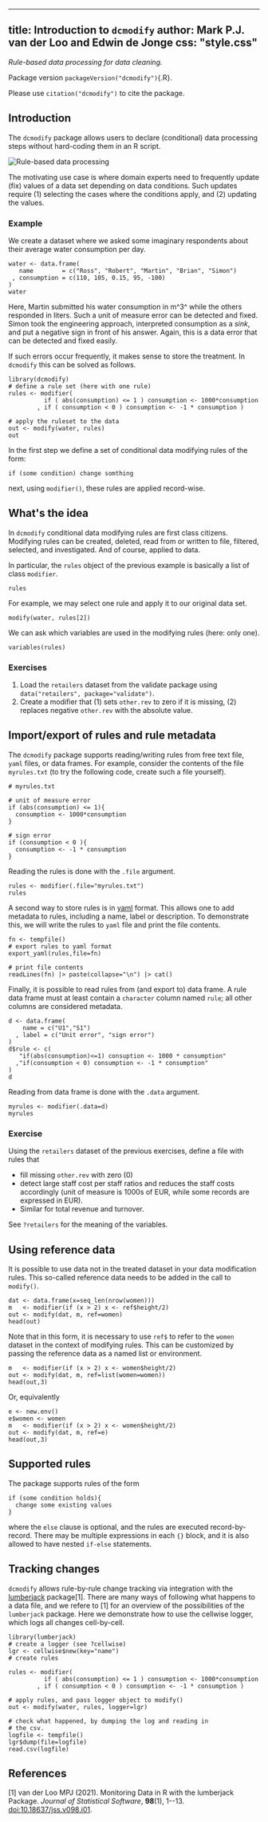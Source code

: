 <!--
%\VignetteEngine{simplermarkdown::mdweave_to_html}
%\VignetteIndexEntry{Introduction to dcmodify}
-->

---
title: Introduction to `dcmodify`
author: Mark P.J. van der Loo and Edwin de Jonge
css: "style.css"
---

_Rule-based data processing for data cleaning._

Package version `packageVersion("dcmodify")`{.R}.

Please use `citation("dcmodify")` to cite the package.

## Introduction

The `dcmodify` package allows users to declare (conditional) data
processing steps without hard-coding them in an R script.

![_Rule-based data processing_](modify.png "Rule-based data processing")

The motivating use case is where domain experts need to frequently update (fix)
values of a data set depending on data conditions. Such updates require (1)
selecting the cases where the conditions apply, and (2) updating the values.


### Example

We create a dataset where we asked some imaginary respondents about their
average water consumption per day.

```{.R}
water <- data.frame(
   name        = c("Ross", "Robert", "Martin", "Brian", "Simon")
 , consumption = c(110, 105, 0.15, 95, -100) 
)
water
```

Here, Martin submitted his water consumption in m^3^ while the others
responded in liters. Such a unit of measure error can be
detected  and fixed. Simon took the engineering approach, interpreted
consumption as a _sink_, and put a negative sign in front of his
answer. Again, this is a data error that can be detected and fixed
easily.

If such errors occur frequently, it makes sense to store the treatment.  In
`dcmodify` this can be solved as follows.

```{.R}
library(dcmodify)
# define a rule set (here with one rule)
rules <- modifier(
          if ( abs(consumption) <= 1 ) consumption <- 1000*consumption  
        , if ( consumption < 0 ) consumption <- -1 * consumption )  

# apply the ruleset to the data
out <- modify(water, rules)
out
```
In the first step we define a set of conditional data modifying
rules of the form:
```
if (some condition) change somthing
```
next, using `modifier()`, these rules are applied record-wise.

## What's the idea 

In `dcmodify` conditional data modifying rules are first class citizens.
Modifying rules can be created, deleted, read from or written to file,
filtered, selected, and investigated. And of course, applied to data.

In particular, the `rules` object of the previous example is basically a list
of class `modifier`.
```{.R}
rules
```

For example, we may select one rule and apply it to our original data
set.
```{.R}
modify(water, rules[2])
```

We can ask which variables are used in the modifying rules (here: only one).
```{.R}
variables(rules)
```

### Exercises

1. Load the `retailers` dataset from the validate package
   using `data("retailers", package="validate")`.
2. Create a modifier that (1) sets `other.rev` to zero
   if it is missing, (2) replaces negative `other.rev` with
   the absolute value.


## Import/export of rules and rule metadata

The `dcmodify` package supports reading/writing rules from free text file,
`yaml` files, or data frames. For example, consider the contents of the file
`myrules.txt` (to try the following code, create such a file yourself).

```
# myrules.txt

# unit of measure error
if (abs(consumption) <= 1){
  consumption <- 1000*consumption
}

# sign error
if (consumption < 0 ){
  consumption <- -1 * consumption
}
```
Reading the rules is done with the `.file` argument.

```{.R}
rules <- modifier(.file="myrules.txt")
rules
```

A second way to store rules is in [yaml](https://yaml.org/) format. This allows
one to add metadata to rules, including a name, label or description. To demonstrate
this, we will write the rules to `yaml` file and print the file contents.
```{.R}
fn <- tempfile()
# export rules to yaml format
export_yaml(rules,file=fn)

# print file contents
readLines(fn) |> paste(collapse="\n") |> cat()
```

Finally, it is possible to read rules from (and export to) data frame.
A rule data frame must at least contain a `character` column named `rule`;
all other columns are considered metadata.
```{.R}
d <- data.frame(
    name = c("U1","S1")
  , label = c("Unit error", "sign error")
)
d$rule <- c(
   "if(abs(consumption)<=1) consuption <- 1000 * consumption"
  ,"if(consumption < 0) consumption <- -1 * consumption"
)
d
```
Reading from data frame is done with the `.data` argument.
```{.R}
myrules <- modifier(.data=d)
myrules
```

### Exercise

Using the `retailers` dataset of the previous exercises, define
a file with rules that

- fill missing `other.rev` with zero (0)
- detect large staff cost per staff ratios and reduces the staff costs accordingly
  (unit of measure is 1000s of EUR, while some records are expressed in EUR).
- Similar for total revenue and turnover.

See `?retailers` for the meaning of the variables.


## Using reference data

It is possible to use data not in the treated dataset in your data modification rules.
This so-called reference data needs to be added in the call to `modify()`.
```{.R}
dat <- data.frame(x=seq_len(nrow(women)))
m   <- modifier(if (x > 2) x <- ref$height/2)
out <- modify(dat, m, ref=women)
head(out)
```
Note that in this form, it is necessary to use `ref$` to refer to the `women` dataset in the context
of modifying rules. This can be customized by passing the reference data as a named list or environment.
```{.R}
m   <- modifier(if (x > 2) x <- women$height/2)
out <- modify(dat, m, ref=list(women=women))
head(out,3)
```
Or, equivalently
```{.R}
e <- new.env()
e$women <- women
m   <- modifier(if (x > 2) x <- women$height/2)
out <- modify(dat, m, ref=e)
head(out,3)
```





## Supported rules

The package supports rules of the form

```
if (some condition holds){
  change some existing values
} 
```
where the `else` clause is optional, and the rules are executed
record-by-record. There may be multiple expressions in each `{}`
block, and it is also allowed to have nested `if-else` statements.


## Tracking changes

`dcmodify` allows rule-by-rule change tracking via integration
with the [lumberjack](https://cran.r-project.org/package=lumberjack) package[1].
There are many ways of following what happens to a data file, and we refere
to [1] for an overview of the possibilities of the `lumberjack` package.
Here we demonstrate how to use the cellwise logger, which logs all
changes cell-by-cell.

```{.R}
library(lumberjack)
# create a logger (see ?cellwise)
lgr <- cellwise$new(key="name")
# create rules

rules <- modifier(
          if ( abs(consumption) <= 1 ) consumption <- 1000*consumption  
        , if ( consumption < 0 ) consumption <- -1 * consumption )  

# apply rules, and pass logger object to modify()
out <- modify(water, rules, logger=lgr)

# check what happened, by dumping the log and reading in 
# the csv.
logfile <- tempfile()
lgr$dump(file=logfile)
read.csv(logfile)
```



## References

[1] van der Loo MPJ (2021). Monitoring Data in R with the lumberjack
  Package. _Journal of Statistical Software_, **98**(1), 1--13.
  [doi:10.18637/jss.v098.i01](https://doi.org/10.18637/jss.v098.i01).









